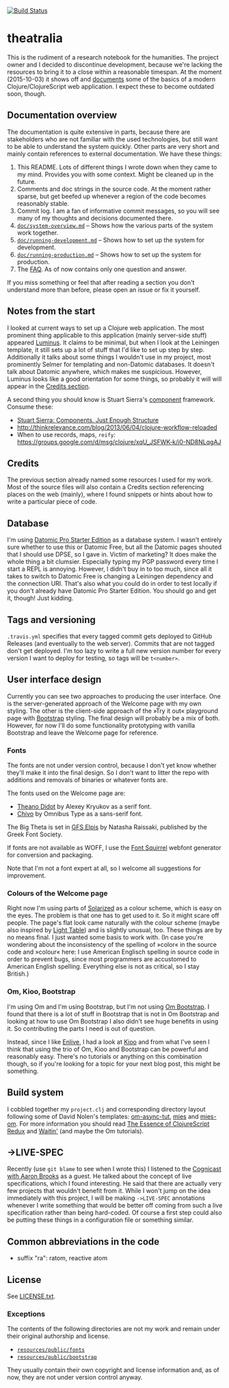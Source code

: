 [![Build Status](https://travis-ci.org/rmoehn/theatralia.svg?branch=master)](https://travis-ci.org/rmoehn/theatralia)

# theatralia

This is the rudiment of a research notebook for the humanities. The project
owner and I decided to discontinue development, because we're lacking the
resources to bring it to a close within a reasonable timespan. At the moment
(2015-10-03) it shows off and
[documents](https://github.com/rmoehn/theatralia/tree/update-docs) some of the
basics of a modern Clojure/ClojureScript web application. I expect these to
become outdated soon, though.

## Documentation overview

The documentation is quite extensive in parts, because there are stakeholders
who are not familiar with the used technologies, but still want to be able to
understand the system quickly. Other parts are very short and mainly contain
references to external documentation. We have these things:

 1. This README. Lots of different things I wrote down when they came to my
    mind. Provides you with some context. Might be cleaned up in the future.
 2. Comments and doc strings in the source code. At the moment rather sparse,
    but get beefed up whenever a region of the code becomes reasonably stable.
 3. Commit log. I am a fan of informative commit messages, so you will see many
    of my thoughts and decisions documented there.
 4. [`doc/system-overview.md`](https://github.com/rmoehn/theatralia/blob/master/doc/system-overview.md)
    – Shows how the various parts of the system work together.
 3. [`doc/running-development.md`](https://github.com/rmoehn/theatralia/blob/master/doc/running-development.md)
    – Shows how to set up the system for development.
 3. [`doc/running-production.md`](https://github.com/rmoehn/theatralia/blob/master/doc/running-production.md)
    – Shows how to set up the system for production.
 5. The [FAQ](FAQ.md). As of now contains only one question and answer.

If you miss something or feel that after reading a section you don't
understand more than before, please open an issue or fix it yourself.

## Notes from the start

I looked at current ways to set up a Clojure web application. The most
prominent thing applicable to this application (mainly server-side
stuff) appeared [Luminus](http://www.luminusweb.net/). It claims to be
minimal, but when I look at the Leiningen template, it still sets up a
lot of stuff that I'd like to set up step by step. Additionally it talks
about some things I wouldn't use in my project, most prominently Selmer
for templating and non-Datomic databases. It doesn't talk about Datomic
anywhere, which makes me suspicious. However, Luminus looks like a good
orientation for some things, so probably it will will appear in the
[Credits section](#credits).

A second thing you should know is Stuart Sierra's
[component](https://github.com/stuartsierra/component) framework.
Consume these:

 - [Stuart Sierra: Components. Just Enough Structure](http://youtu.be/13cmHf_kt-Q)
 - http://thinkrelevance.com/blog/2013/06/04/clojure-workflow-reloaded
 - When to use records, maps, `reify`:
   https://groups.google.com/d/msg/clojure/xqU_JSFWK-k/j0-ND8NLqgAJ

## Credits <a name="credits"></a>

The previous section already named some resources I used for my work. Most of
the source files will also contain a Credits section referencing places on the
web (mainly), where I found snippets or hints about how to write a particular
piece of code.

## Database

I'm using [Datomic Pro Starter Edition](http://www.datomic.com/) as a database
system. I wasn't entirely sure whether to use this or Datomic Free, but all the
Datomic pages shouted that I should use DPSE, so I gave in. Victim of marketing?
It does make the whole thing a bit clumsier. Especially typing my PGP password
every time I start a REPL is annoying. However, I didn't buy in to too much,
since all it takes to switch to Datomic Free is changing a Leiningen dependency
and the connection URI. That's also what you could do in order to test locally
if you don't already have Datomic Pro Starter Edition. You should go and get it,
though! Just kidding.

## Tags and versioning

`.travis.yml` specifies that every tagged commit gets deployed to GitHub
Releases (and eventually to the web server). Commits that are not tagged don't
get deployed. I'm too lazy to write a full new version number for every version
I want to deploy for testing, so tags will be `t<number>`.

## User interface design

Currently you can see two approaches to producing the user interface. One is the
server-generated approach of the Welcome page with my own styling. The other is
the client-side approach of the »Try it out« playground page with
[Bootstrap](http://getbootstrap.com/) styling. The final design will probably be
a mix of both. However, for now I'll do some functionality prototyping with
vanilla Bootstrap and leave the Welcome page for reference.

### Fonts

The fonts are not under version control, because I don't yet know whether
they'll make it into the final design. So I don't want to litter the repo with
additions and removals of binaries or whatever fonts are.

The fonts used on the Welcome page are:

 - [Theano Didot](http://www.fontsquirrel.com/fonts/Theano-Didot) by Alexey
   Kryukov as a serif font.
 - [Chivo](http://www.omnibus-type.com/) by Omnibus Type as a sans-serif font.

The Big Theta is set in [GFS
Elpis](http://www.greekfontsociety.gr/pages/en_typefaces20th.html) by Natasha
Raissaki, published by the Greek Font Society.

If fonts are not available as WOFF, I use the [Font
Squirrel](http://www.fontsquirrel.com/) webfont generator for conversion and
packaging.

Note that I'm not a font expert at all, so I welcome all suggestions for
improvement.

### Colours of the Welcome page

Right now I'm using parts of [Solarized](http://ethanschoonover.com/solarized)
as a colour scheme, which is easy on the eyes. The problem is that one has to
get used to it. So it might scare off people. The page's flat look came
naturally with the colour scheme (maybe also inspired by [Light
Table](http://lighttable.com/)) and is slightly unusual, too. These things are
by no means final. I just wanted some basis to work with. (In case you're
wondering about the inconsistency of the spelling of »color« in the source code
and »colour« here: I use American Englisch spelling in source code in order to
prevent bugs, since most programmers are accustomed to American English
spelling. Everything else is not as critical, so I stay British.)

### Om, Kioo, Bootstrap

I'm using Om and I'm using Bootstrap, but I'm not using [Om
Bootstrap](http://om-bootstrap.herokuapp.com/). I found that there is a lot of
stuff in Bootstrap that is not in Om Bootstrap and looking at how to use Om
Bootstrap I also didn't see huge benefits in using it. So contributing the parts
I need is out of question.

Instead, since I like [Enlive](https://github.com/cgrand/enlive), I had a look
at [Kioo](https://github.com/ckirkendall/kioo) and from what I've seen I think
that using the trio of Om, Kioo and Bootstrap can be powerful and reasonably
easy. There's no tutorials or anything on this combination though, so if you're
looking for a topic for your next blog post, this might be something.

## Build system

I cobbled together my `project.clj` and corresponding directory layout following
some of David Nolen's templates:
[om-async-tut](https://github.com/swannodette/om-async-tut),
[mies](https://github.com/swannodette/mies) and
[mies-om](https://github.com/swannodette/mies-om). For more information you
should read [The Essence of ClojureScript
Redux](http://swannodette.github.io/2015/01/02/the-essence-of-clojurescript-redux/)
and [Waitin'](http://swannodette.github.io/2014/12/22/waitin/) (and maybe the Om
tutorials).

## ->LIVE-SPEC

Recently (use `git blame` to see when I wrote this) I listened to the [Cognicast
with Aaron Brooks](http://blog.cognitect.com/cognicast/074) as a guest. He
talked about the concept of live specifications, which I found interesting. He
said that there are actually very few projects that wouldn't benefit from it.
While I won't jump on the idea immediately with this project, I will be making
`->LIVE-SPEC` annotations whenever I write something that would be better off
coming from such a live specification rather than being hard-coded. Of course a
first step could also be putting these things in a configuration file or
something similar.

## Common abbreviations in the code

 - suffix "ra": ratom, reactive atom

## License

See [LICENSE.txt](https://github.com/rmoehn/theatralia/blob/master/LICENSE.txt).

### Exceptions

The contents of the following directories are not my work and remain under
their original authorship and license.

 - [`resources/public/fonts`](https://github.com/rmoehn/theatralia/tree/master/resources/public/fonts)
 - [`resources/public/bootstrap`](https://github.com/rmoehn/theatralia/tree/master/resources/public/bootstrap)

They usually contain their own copyright and license information and, as of now,
they are not under version control anyway.
